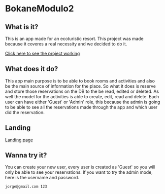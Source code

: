 # BokaneModulo2

## What is it?
This is an app made for an ecoturistic resort. This project was made because it coveres a real necessity and we decided to do it.

[Click here to see the project working]()

## What does it do?
This app main purpose is to be able to book rooms and activities and also be the main source of information for 
the place. So what it does is reserve and store those reservations on the DB to the be read, edited or deleted. As well 
the model for the activities is able to create, edit, read and delete. 
Each user can have either 'Guest' or 'Admin' role, this because the admin is going to be able to see all the reservations made
through the app and which user did the reservation.

## Landing

[Landing page](./landing-page.gif)

## Wanna try it?
You can create your new user, every user is created as 'Guest' so you will only be able to see your reservations.
If you want to try the admin mode, here is the username and password.

`jorge@gmail.com
123`

